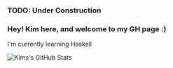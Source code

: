 ### TODO: Under Construction 
### Hey! Kim here, and welcome to my GH page :) 

I'm currently learning Haskell

![Kims's GitHub Stats](https://github-readme-stats.vercel.app/api?username=kimlalman28&show_icons=true&theme=shades-of-purple)

<!--
**kimlalman28/kimlalman28** is a ✨ _special_ ✨ repository because its `README.md` (this file) appears on your GitHub profile.

Here are some ideas to get you started:

- 🔭 I’m currently working on ...
- 🌱 I’m currently learning ...
- 👯 I’m looking to collaborate on ...
- 🤔 I’m looking for help with ...
- 💬 Ask me about ...
- 📫 How to reach me: ...
- 😄 Pronouns: ...
- ⚡ Fun fact: ...
-->
